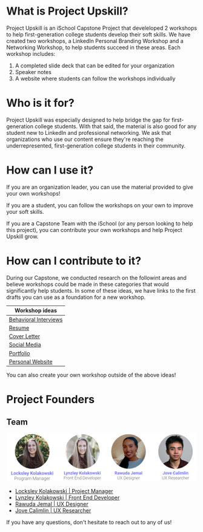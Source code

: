 # What is Project Upskill?
Project Upskill is an iSchool Capstone Project that develeloped 2 workshops to help first-generation college students develop their soft skills. We have created two workshops, a LinkedIn Personal Branding Workshop and a Networking Workshop, to help students succeed in these areas. Each workshop includes:
1. A completed slide deck that can be edited for your organization
2. Speaker notes
3. A website where students can follow the workshops individually

# Who is it for?
Project Upskill was especially designed to help bridge the gap for first-generation college students. With that said, the material is also good for any student new to LinkedIn and professional networking. We ask that organizations who use our content ensure they're reaching the underrepresented, first-generation college students in their community.

# How can I use it?
If you are an organization leader, you can use the material provided to give your own workshops!

If you are a student, you can follow the workshops on your own to improve your soft skills.

If you are a Capstone Team with the iSchool (or any person looking to help this project), you can contribute your own workshops and help Project Upskill grow.

# How can I contribute to it?
During our Capstone, we conducted research on the followint areas and believe workshops could be made in these categories that would significantly help students. In some of these ideas, we have links to the first drafts you can use as a foundation for a new workshop.

| Workshop ideas      |
| ----------- |
| [Behavioral Interviews]()   |
| [Resume]()      |
| [Cover Letter]()      |
| [Social Media]()   |
| [Portfolio]()   |
| [Personal Website]()   |

You can also create your own workshop outside of the above ideas!

# Project Founders
## Team
<img
  src="photos/team1.png"
/>

- [Locksley Kolakowski | Project Manager](https://www.linkedin.com/in/locksley-kolakowski/)
- [Lynzley Kolakowski | Front End Developer](https://www.linkedin.com/in/lynzley-kolakowski/)
- [Rawuda Jemal | UX Designer](https://www.linkedin.com/in/rawuda/)
- [Jove Calimlin | UX Researcher](https://www.linkedin.com/in/jove-calimlim-001b32ab/)


If you have any questions, don't hesitate to reach out to any of us!

